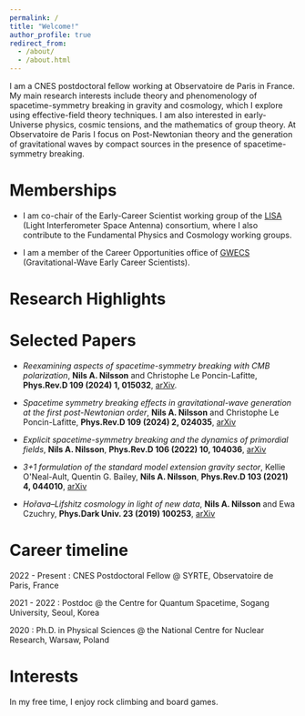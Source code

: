 ```yaml
---
permalink: /
title: "Welcome!"
author_profile: true
redirect_from: 
  - /about/
  - /about.html
---
```

I am a CNES postdoctoral fellow working at Observatoire de Paris in France.
My main research interests include theory and phenomenology of spacetime-symmetry breaking in gravity and cosmology, which I explore using effective-field theory techniques. I am also interested in early-Universe physics, cosmic tensions, and the mathematics of group theory. At Observatoire de Paris I focus on Post-Newtonian theory and the generation of gravitational waves by compact sources in the presence of spacetime-symmetry breaking.


Memberships
======
* I am co-chair of the Early-Career Scientist working group of the [LISA](https://www.elisascience.org/) (Light Interferometer Space Antenna) consortium, where I also contribute to the Fundamental Physics and Cosmology working groups.

* I am a member of the Career Opportunities office of [GWECS](https://gwecs.org/) (Gravitational-Wave Early Career Scientists).


Research Highlights
======

Selected Papers
======
* _Reexamining aspects of spacetime-symmetry breaking with CMB polarization_, **Nils A. Nilsson** and Christophe Le Poncin-Lafitte, **Phys.Rev.D 109 (2024) 1, 015032**, [arXiv](https://arxiv.org/abs/2311.16368).

* _Spacetime symmetry breaking effects in gravitational-wave generation at the first post-Newtonian order_, **Nils A. Nilsson** and Christophe Le Poncin-Lafitte, **Phys.Rev.D 109 (2024) 2, 024035**, [arXiv](https://arxiv.org/abs/2307.13302)

* _Explicit spacetime-symmetry breaking and the dynamics of primordial fields_, **Nils A. Nilsson**, **Phys.Rev.D 106 (2022) 10, 104036**, [arXiv](https://arxiv.org/abs/2205.00496)

* _3+1 formulation of the standard model extension gravity sector_, Kellie O'Neal-Ault, Quentin G. Bailey, **Nils A. Nilsson**, **Phys.Rev.D 103 (2021) 4, 044010**, [arXiv](https://arxiv.org/abs/2009.00949)

* _Hořava–Lifshitz cosmology in light of new data_, **Nils A. Nilsson** and Ewa Czuchry, **Phys.Dark Univ. 23 (2019) 100253**, [arXiv](https://arxiv.org/abs/1803.03615)



Career timeline
======
2022 - Present
:	CNES Postdoctoral Fellow @ SYRTE, Observatoire de Paris, France

2021 - 2022
:	Postdoc @ the Centre for Quantum Spacetime, Sogang University, Seoul, Korea

2020
:	Ph.D. in Physical Sciences @ the National Centre for Nuclear Research, Warsaw, Poland

Interests
======
In my free time, I enjoy rock climbing and board games.

